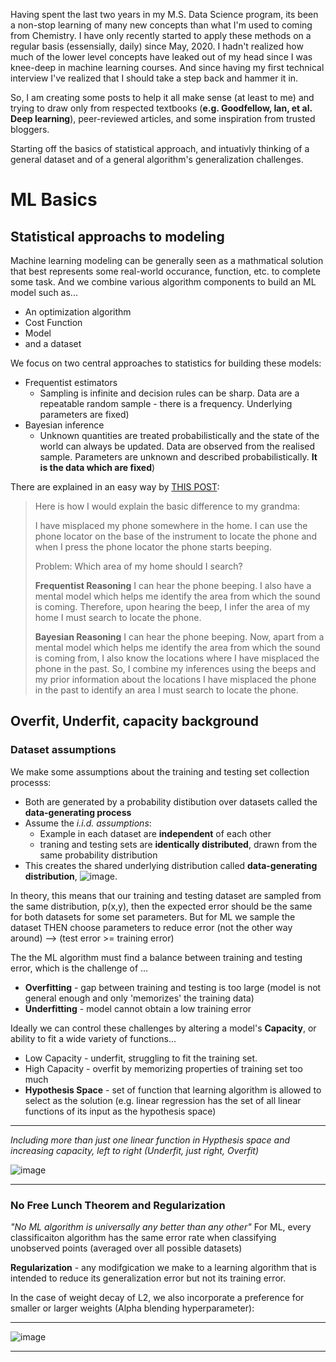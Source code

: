 Having spent the last two years in my M.S. Data Science program, its been a non-stop learning of many new concepts than what I'm used to coming from Chemistry.  I have only recently started to apply these methods on a regular basis (essensially, daily) since May, 2020.  I hadn't realized how much of the lower level concepts have leaked out of my head since I was knee-deep in machine learning courses.  And since having my first technical interview I've realized that I should take a step back and hammer it in.  

So, I am creating some posts to help it all make sense (at least to me) and trying to draw only from respected textbooks (**e.g. Goodfellow, Ian, et al. Deep learning**), peer-reviewed articles, and some inspiration from trusted bloggers.

Starting off the basics of statistical approach, and intuativly thinking of a general dataset and of a general algorithm's generalization challenges. 

# ML Basics

## Statistical approachs to modeling

Machine learning modeling can be generally seen as a mathmatical solution that best represents some real-world occurance, function, etc. to complete some task.
And we combine various algorithm components to build an ML model such as...
- An optimization algorithm
- Cost Function
- Model
- and a dataset

We focus on two central approaches to statistics for building these models: 
- Frequentist estimators 
  - Sampling is infinite and decision rules can be sharp. Data are a repeatable random sample - there is a frequency. Underlying parameters are fixed)
- Bayesian inference 
  - Unknown quantities are treated probabilistically and the state of the world can always be updated. Data are observed from the realised sample. Parameters are unknown and described probabilistically. **It is the data which are fixed**)

There are explained in an easy way by [THIS POST](http://www.science.smith.edu/dftwiki/images/d/de/ThemeRiver_StackedGraphs.pdf):
> Here is how I would explain the basic difference to my grandma: 
> 
> I have misplaced my phone somewhere in the home. I can use the phone locator on the base of the instrument to locate the phone and when I press the phone locator the phone starts beeping.
> 
> Problem: Which area of my home should I search?
>
>**Frequentist Reasoning**
>I can hear the phone beeping. I also have a mental model which helps me identify the area from which the sound is coming. Therefore, upon hearing the beep, I infer the area of my home I must search to locate the phone.
>
>**Bayesian Reasoning**
>I can hear the phone beeping. Now, apart from a mental model which helps me identify the area from which the sound is coming from, I also know the locations where I have misplaced the phone in the past. So, I combine my inferences using the beeps and my prior information about the locations I have misplaced the phone in the past to identify an area I must search to locate the phone.

## Overfit, Underfit, capacity background

### Dataset assumptions
We make some assumptions about the training and testing set collection processs:
- Both are generated by a probability distibution over datasets called the **data-generating process**
- Assume the _i.i.d. assumptions_:
  - Example in each dataset are **independent** of each other
  - traning and testing sets are **identically distributed**, drawn from the same probability distribution
- This creates the shared underlying distribution called **data-generating distribution**,   ![image](https://user-images.githubusercontent.com/26121178/122239295-d211ec80-ce8e-11eb-80c3-18d724f9df74.png).

In theory, this means that our training and testing dataset are sampled from the same distribution, p(x,y), then the expected error should be the same for both datasets for some set parameters.  But for ML we sample the dataset THEN choose parameters to reduce error (not the other way around) --> (test error >= training error)

The the ML algorithm must find a balance between training and testing error, which is the challenge of ...
- **Overfitting** - gap between training and testing is too large (model is not general enough and only 'memorizes' the training data)
- **Underfitting** - model cannot obtain a low training error 

Ideally we can control these challenges by altering a model's **Capacity**, or ability to fit a wide variety of functions...
- Low Capacity - underfit, struggling to fit the training set.
- High Capacity - overfit by memorizing properties of training set too much
- **Hypothesis Space** - set of function that learning algorithm is allowed to select as the solution (e.g. linear regression has the set of all linear functions of its input as the hypothesis space)

---

_Including more than just one linear function in Hypthesis space and increasing capacity, left to right (Underfit, just right, Overfit)_

![image](https://user-images.githubusercontent.com/26121178/122256290-e78e1300-ce9c-11eb-994f-27f824c6f509.png)

---

### No Free Lunch Theorem and Regularization

_"No ML algorithm is universally any better than any other"_
For ML, every classificaiton algorithm has the same error rate when classifying unobserved points (averaged over all possible datasets)

**Regularization** - any modifgication we make to a learning algorithm that is intended to reduce its generalization error but not its training error.  

In the case of weight decay of L2, we also incorporate a preference for smaller or larger weights (Alpha blending hyperparameter):

---

![image](https://user-images.githubusercontent.com/26121178/122258800-78fe8480-ce9f-11eb-826e-981b7c7ce7b1.png)

---
